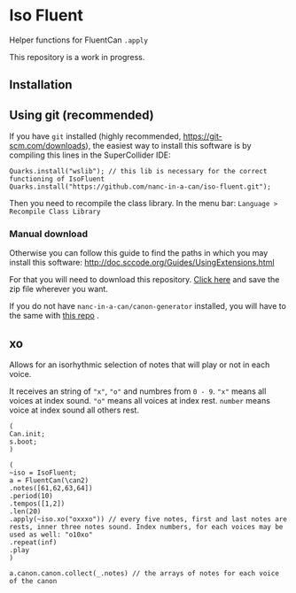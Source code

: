 # Iso Fluent

Helper functions for FluentCan `.apply`

This repository is a work in progress. 

## Installation
## Using git (recommended)
If you have `git` installed (highly recommended, https://git-scm.com/downloads), the easiest way to install this software is by compiling this lines in the SuperCollider IDE:

```supercollider
Quarks.install("wslib"); // this lib is necessary for the correct functioning of IsoFluent
Quarks.install("https://github.com/nanc-in-a-can/iso-fluent.git");
```

Then you need to recompile the class library. In the menu bar: `Language > Recompile Class Library`


### Manual download
Otherwise you can follow this guide to find the paths in which you may install this software: http://doc.sccode.org/Guides/UsingExtensions.html

For that you will need to download this repository.
[Click here](https://github.com/nanc-in-a-can/fluent-can/archive/master.zip) and save the zip file wherever you want.

If you do not have `nanc-in-a-can/canon-generator` installed, you will have to the same with [this repo](https://github.com/nanc-in-a-can/canon-generator/archive/master.zip) .


## xo
Allows for an isorhythmic selection of notes that will play or not in each voice. 

It receives an string of `"x"`, `"o"` and numbres from `0 - 9`. 
`"x"` means all voices at index sound.
`"o"` means all voices at index rest.
`number` means voice at index sound all others rest.


```supercollider
(
Can.init;
s.boot;
)

(
~iso = IsoFluent;
a = FluentCan(\can2)
.notes([61,62,63,64])
.period(10)
.tempos([1,2])
.len(20)
.apply(~iso.xo("oxxxo")) // every five notes, first and last notes are rests, inner three notes sound. Index numbers, for each voices may be used as well: "o10xo"
.repeat(inf)
.play
)

a.canon.canon.collect(_.notes) // the arrays of notes for each voice of the canon
```
